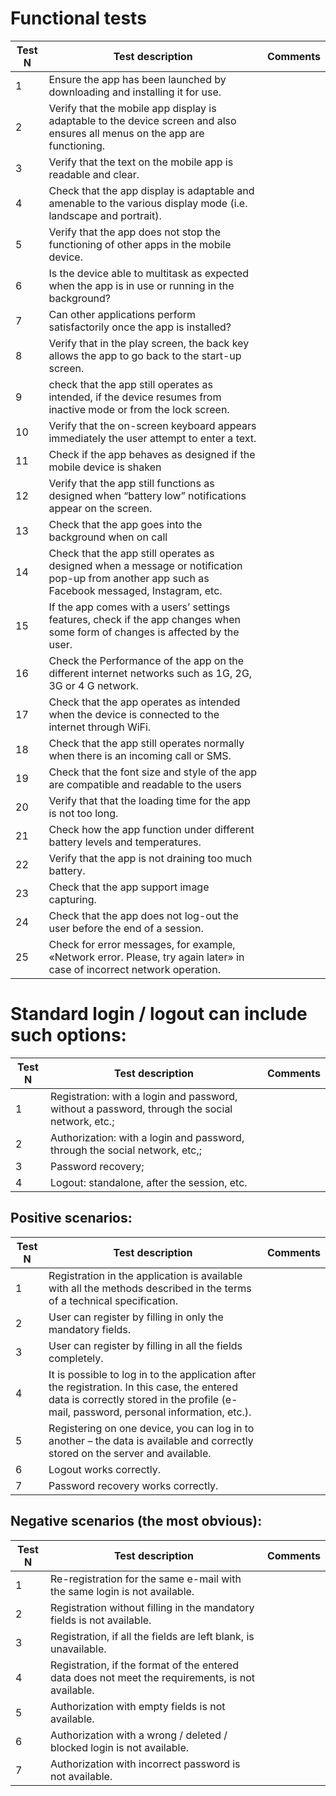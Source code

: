 # Functional tests

|**Test N** | **Test description**  | **Comments** |
| --- | --- | --- |
|   1   | Ensure the app has been launched by downloading and installing it for use. | |
|   2   | Verify that the mobile app display is adaptable to the device screen and also ensures all menus on the app are functioning. | |
|   3   | Verify that the text on the mobile app is readable and clear. | |
|   4   | Check that the app display is adaptable and amenable to the various display mode (i.e. landscape and portrait). | |
|   5   | Verify that the app does not stop the functioning of other apps in the mobile device. | |
|   6   | Is the device able to multitask as expected when the app is in use or running in the background? | |
|   7   | Can other applications perform satisfactorily once the app is installed? | |
|   8   | Verify that in the play screen, the back key allows the app to go back to the start-up screen. | |
|   9   | check that the app still operates as intended, if the device resumes from inactive mode or from the lock screen. | |
|   10  | Verify that the on-screen keyboard appears immediately the user attempt to enter a text. | |
|   11  | Check if the app behaves as designed if the mobile device is shaken | |
|   12  | Verify that the app still functions as designed when “battery low” notifications appear on the screen. | |
|   13  | Check that the app goes into the background when on call | |
|   14  | Check that the app still operates as designed when a message or notification pop-up from another app such as Facebook messaged, Instagram, etc. | |
|   15  | If the app comes with a users’ settings features, check if the app changes when some form of changes is affected by the user. | |
|   16  | Check the Performance of the app on the different internet networks such as 1G, 2G, 3G or 4 G network. | |
|   17  | Check that the app operates as intended when the device is connected to the internet through WiFi. | |
|   18  | Check that the app still operates normally when there is an incoming call or SMS. | |
|   19  | Check that the font size and style of the app are compatible and readable to the users | |
|   20  | Verify that that the loading time for the app is not too long. | |
|   21  | Check how the app function under different battery levels and temperatures. | |
|   22  | Verify that the app is not draining too much battery. | |
|   23  | Check that the app support image capturing. | |
|   24  | Check that the app does not log-out the user before the end of a session. | |
|   25  | Сheck for error messages, for example, «Network error. Please, try again later» in case of incorrect network operation. | |


# Standard login / logout can include such options:
|**Test N** | **Test description**  | **Comments** |
| --- | --- | --- |
|   1   | Registration: with a login and password, without a password, through the social network, etc.; | |
|   2   | Authorization: with a login and password, through the social network, etc,; | |
|   3   | Password recovery; | |
|   4   | Logout: standalone, after the session, etc. | |

## Positive scenarios:

|**Test N** | **Test description**  | **Comments** |
| --- | --- | --- |
|   1   | Registration in the application is available with all the methods described in the terms of a technical specification. | |
|   2   | User can register by filling in only the mandatory fields. | |
|   3   | User can register by filling in all the fields completely. | |
|   4   | It is possible to log in to the application after the registration. In this case, the entered data is correctly stored in the profile (e-mail, password, personal information, etc.). | |
|   5   | Registering on one device, you can log in to another – the data is available and correctly stored on the server and available. | |
|   6   | Logout works correctly. | |
|   7   | Password recovery works correctly. | |

## Negative scenarios (the most obvious):

|**Test N** | **Test description**  | **Comments** |
| --- | --- | --- |
|   1   | Re-registration for the same e-mail with the same login is not available. | |
|   2   | Registration without filling in the mandatory fields is not available. | |
|   3   | Registration, if all the fields are left blank, is unavailable. | |
|   4   | Registration, if the format of the entered data does not meet the requirements, is not available. | |
|   5   | Authorization with empty fields is not available. | |
|   6   | Authorization with a wrong / deleted / blocked login is not available. | |
|   7   | Authorization with incorrect password is not available. | |
